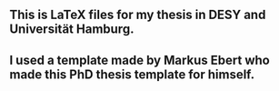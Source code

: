 ## This is LaTeX files for my thesis in DESY and Universität Hamburg.

## I used a template made by Markus Ebert who made this PhD thesis template for himself. 
